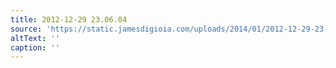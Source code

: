 ```yaml
---
title: 2012-12-29 23.06.04
source: 'https://static.jamesdigioia.com/uploads/2014/01/2012-12-29-23-06-04-scaled.jpg'
altText: ''
caption: ''
---
```


